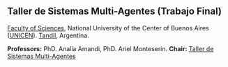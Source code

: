 ## Taller de Sistemas Multi-Agentes (Trabajo Final)

[Faculty of Sciences](http://www.exa.unicen.edu.ar/), National University of the Center of Buenos Aires ([UNICEN](http://www.unicen.edu.ar/)). [Tandil](http://www.tandil.gov.ar/), Argentina. 

**Professors:** PhD. Analía Amandi, PhD. Ariel Monteserin.
**Chair:** [Taller de Sistemas Multi-Agentes](http://www.exa.unicen.edu.ar/catedras/tmultiag/)
